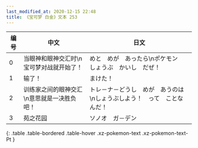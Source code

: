 ```yaml
---
last_modified_at: 2020-12-15 22:48
title: 《宝可梦 白金》文本 253
---
```

| 编号 | 中文 | 日文 |
| ---- | ---- | ---- |
| 0 | 当眼神和眼神交汇时\n宝可梦对战就开始了！ | めと　めが　あったら\nポケモン　しょうぶ　かいし　だぜ！ |
| 1 | 输了！ | まけた！ |
| 2 | 训练家之间的眼神交汇\n意思就是一决胜负吧！ | トレ－ナ－どうし　めが　あうのは\nしょうぶしよう！　って　ことなんだ！ |
| 3 | 苑之花园 | ソノオ　ガ－デン |
{: .table .table-bordered .table-hover .xz-pokemon-text .xz-pokemon-text-Pt }
